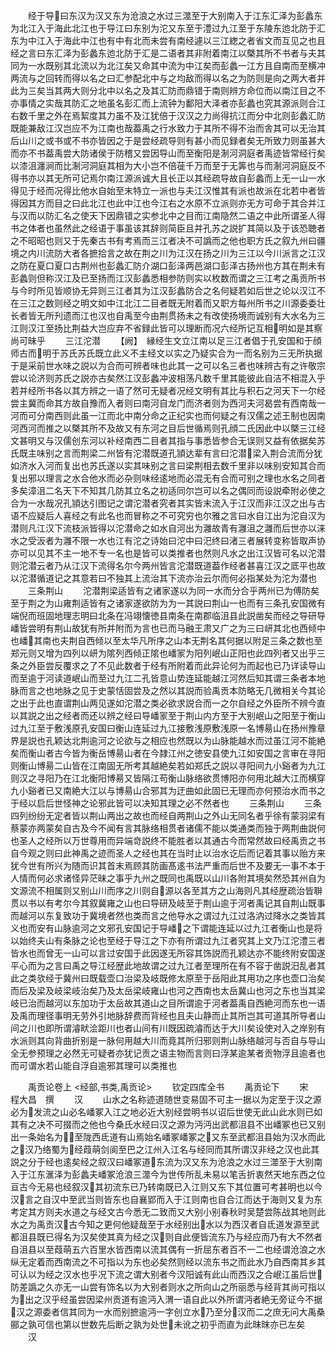 <!-- { "loadSidebar": true } -->
　　经于导曰东汉为汉又东为沧浪之水过三澨至于大别南入于江东汇泽为彭蠡东为北江入于海此北江也于导江曰东别为沱又东至于澧过九江至于东陵东迆北防于汇东为中江入于海此中江也有中有北而未尝有南经遽以三江緫之者省文而互见之也且经之言曰东汇泽为彭蠡东迆北防于汇是二语者其非附着南江以槩其所不书者与夫其同为一水既别其北流以为北江矣又命其中流为中江矣而彭蠡一江方且自南而至横冲两流与之回转而得以名之曰汇参配北中与之均敌而得以名之为防则是向之两大者并此为三矣当其两大则分北中以名之及其汇防而鼎错于南则辨方命位而以南江目之不亦事情之实哉其防汇之地虽名彭汇而上流钟为鄱阳大泽者亦彭蠡也究其源派则合江右数千里之外在焉絜度其力虽不及江犹倍于汉汉之力尚得抗江而分中北则彭蠡汇防既能兼敌江汉岂应不为江南也哉葢禹之行水致力于其所不得不治而舎其可以无治其后山川之或书或不书亦皆因之于是尝经疏导则有甚小而见録者矣无所致力则虽甚大而亦不书葢禹尝大防诸侯于防稽又尝因导山而至衡阳是淛河洞庭者禹迹皆常经行矣以漆沮瀍涧而比淛河洞庭其相为大小岂不倍蓰千万而至于无筭也与而淛河洞庭反不得书亦以其无所可记焉尔南江源派诚大且长正以其经疏导故自彭蠡而上无一山一水得见于经而况得比他水自始至末特立一派也与夫江汉惟其有派也故派在北若中者皆得因其方而目之曰此北江也此中江也今江右之水原不立派则亦无方可命于其合并江与汉而以防汇名之使天下因鼎错之实参北中之目而江南隐然二语之中此所谓圣人得书之体者也虽然此之经语于事虽该其辞则简臣且并孔苏之説扩其简以及于该恐聴者之不昭昭也则又于先秦古书有考焉而三江者决不可譌而之他也职方氏之叙九州曰疆境之内川流防大者各摭拾言之故在荆之川为江汉在扬之川为三江以今川派言之江汉之防在夏口夏口古荆州也彭蠡汇防介湖口彭泽两邑湖口彭泽古扬州也方其在荆未有彭蠡则但称汉江及已至扬而江汉彭蠡悉相参防则实以枚数而谓之三江考之禹贡所书与今时所见皆顺协无异则三江者其为江汉彭蠡防合之名何疑若如后世之论以汉江不在三江之数则经之明文如中江北江二目者既无附着而又职方每州所书之川源委委壮长者皆无所刋遗而江也汉也自禹至今由荆贯扬未之有改使扬境而诚别有大水名为三江则汉江至扬比荆益大岂应弃不省録此皆可以理断而况六经所记互相明如是其察尚可昧乎
　　三江沱潜
　　【阙】　縁经生文立江南以足三江者倡于孔安国和于顔师古而明于苏氏苏氏既立此义不主经文以实之乃疑实合为一而名别为三无所执据于是采前世水味之説以为合而可辨者味也此其一之可以名三者也味辨古有之许敬宗尝以论济则苏氏之説亦古矣然江汉彭蠡冲波相荡凡数千里其能彼此自洁不相混入乎若并经所书各以其方辨之一语了然可无疑者况经文明有其比与积石之河天下一尔经尝主冀而命其方故自豫而入者则曰南河自龙门而济者则为西河夫河曷尝有西南哉一河而可分南西则此虽一江而北中南分命之正纪实也而何疑之有汉儒之述王制也因南河西河而推之以槩其所不及故又有东河之目后世循焉则孔顔二氏因此中以槩三江经文甚明又与汉儒创东河以补经南西二目者其指与事悉皆参合无误则又益有依据矣苏氏既主味别之言而荆梁二州皆有沱潜既道孔頴达辈有言曰沱潜梁入荆合流而分犹如济水入河而复出也苏氏遂以实其味别之言曰梁荆相去数千里非以味别安知其合而复出邪以理言之水合他水而必杂则味经逺地而必混无有合而可别之理也水名之同者多矣漳沮二名天下不知其几防其立名之初适同尔岂可以名之偶同而设説牵附必使之合为一水哉况孔頴达引图记之谓沱潜者究者其实皆末流入于江汉而非江汉之出与古语不应疑后人喜经之有此名也而冒称之不可究穷也尔雅之言曰水自江出为沱自汉为潜则凡江汉下流枝派皆得以沱潜命之如水自河出为灉故青有灉沮之灉而后世亦以涞水之受汳者为灉不限一水也江有沱之诗始曰沱中曰汜终曰渚三者展转变称皆取声协亦可以见其不主一地不专一名也是皆可以类推者也然则凡水之出江汉皆可名以沱潜则沱潜云者乃从江汉下流得名尔今两州皆言沱潜既道葢作经者甚喜江汉之厎平也故以沱潜循道记之其意若曰不独其上流治其下流亦治云尔而何必指某处为沱为潜也
　　三条荆山
　　沱潜荆梁适皆有之诸家遂以为同一水而分合乎两州已为傅防矣至于荆之为山雍荆适皆有之诸家遂欲防为为一其説曰荆山一也而有三条孔安国微有端倪而班固地理志明曰北条在冯翊懐徳县南条在南郡临沮县此説凿矣而经之导研导嶓皆尝明有荆山故犹有所并附而为言也已而马融王肃又广之为三曰岍其北也西倾中也嶓其南也夫荆自西倾以至太华凡所序之山本无荆名其何据以附足三条之数也至郑元则又增为四列以岍为隂列西倾正隂也嶓冡为阳列岷山正阳也此四列者又出乎三条之外臣尝反覆求之了不见此数者于经有所附着而此异论何为而起也已乃详读导山而至逾于河读道岷山而至过九江二孔皆意山势连延能越江河然后知其谓三条者本地脉而言之也地脉之见于史蒙恬固尝及之然以其説而验禹贡本防略无几微相关今其论之出于此也直谓荆山两见遂如沱潜之类必欲求説合而一之尔自经之外臣所不辨今直以其説之出之经者而还以辨之经曰导嶓冡至于荆山内方至于大别岷山之阳至于衡山过九江至于敷浅原孔安国曰衡山连延过九江接敷浅原敷浅原一名博昜山在扬州豫章界是説也孔颖达北荆逾河之论欲与之相应也然既以为山脉能越水而过虽江河不能絶矣而衡山者古今皆为衡岳博昜山者在今隷江州之徳安县使九江如安国之言审在寻阳则衡山博昜二山皆在江南固无所考其越絶矣若如郑氏之説以寻阳间九小谿者为九江则汉之寻阳乃在江北衡阳博昜又皆隔江苟衡山脉络欲贯博阳亦何用北越大江而横穿九小谿者已又南絶大江以与博昜山合邪其为迂曲如此固已无理而亦何预治水而书之于经以启后世怪神之论邪此皆可以决知其理之必不然者也
　　三条荆山
　　三条四列纷纷无定者皆以荆山两出之故也而经自两荆山之外山无同名者乎徐有蒙羽梁有蔡蒙亦两蒙矣自古及今不闻有言其脉络相贯者诸儒不能以类通类而独于两荆曲説何也圣人之经所以万世尊用而异端竒説终不能胜者以其通古今而常然故曰经禹贡之书自今观之则曰此神禹之迹而圣人之经也其在当时止以治水讫后而记着其事以贻方来犹今世有所兴为随而识其首末焉顾其防画髙逺书法严重而后世不及要无一事不本于人情而何必求诸怪异茫昧之事乎九州之既同也禹既以山川各附其境矣然恐其州自为文源流不相属则又别山川而序之川则自源以各至其方之山海则凡其经歴疏治皆聨贯以书以有考尔今其叙冀雍之山也曰导研及岐至于荆山逾于河者禹记其自荆山既事而越河以东复致功于冀境者然也类而言之他导水之谓过九江过洛汭过降水之类皆其义也而安有山脉逾河之文邪孔安国记于导嶓之下谓能连延以过九江者衡山也是将以始终夫山有条脉之论也至经于导江之下亦有所谓过九江者究其上文乃江沱澧三者皆水也而曾无一山可以言过安国于此因遂无所容其饰説而孔颖达亦不能终附安国遂平心而为之言曰禹之导江经歴此地故谓之过九江者至理所在有不容于凿説汨乱者其此之类欤经于冀州曰既载壶口治梁及岐既修太原至于岳阳此其用功之序也壶口治矣而后及梁及岐梁岐治矣乃及太岳梁岐雍山也河之西南也太岳冀山也河之东也当其梁岐已治而越河以东加功于太岳故其道山之目所谓逾于河者葢禹自西絶河而东也一语及禹而理径事明无劳外引地脉辞费而背经也且夫山静而止其所岂其可道其所导者山间之川也即所谓濬畎浍距川也者山间有川既因疏濬而达于大川矣设使对入之岸别有水派则其向背曲折别是一脉何用越大川而竟其所归邪则荆山脉络越河与否自与导山全无参预理之必然无可疑者亦犹记贡之语主物而言则曰浮某逾某者贡物浮且逾者也而可谓水若山能自浮自逾邪其理可以类推也















　　禹贡论卷上
<经部,书类,禹贡论>
　　钦定四库全书
　　禹贡论下
　　宋　程大昌　撰
　　汉
　　山水之名称迹道随世变易固不可主一据以为定至于汉之源必为发流之山必名嶓冢入江之地必近大别经尝明书以诏后世使无此山此水则已如其有之决不可掇而之他也今桑氏水经曰汉之源为沔沔出武都沮县不出嶓冢也已又别出一条始名为至陇西氐道有山焉始名嶓冢嶓冢之又东至武都沮县始为汉水而此之汉乃络蜀为经葭萌剑阆至巴之江州入江名与经同而其所谓汉非经之汉也此其説之分于经也逺矣经之叙汉曰嶓冢道东流为汉又东为沧浪之水过三澨至于大别南入于江东滙泽为彭蠡夫嶓冢沧浪三澨今为世传所乱未易以笔舌折衷然天地东西之位亘古今无易也经叙汉其初流东已乃转南既已入江则又东下其位置可考甚明也以今汉言之自汉中至武当则皆东也自襄郢而入于江则南也自合江而达于海则又复为东考定其方则夫水道之与经文古今悉无二致而又大别小别春秋时吴楚尝陈战其地则此水之为禹贡汉古今知之更何他疑哉至于水经别出水以为西汉者自氐道发源至武都沮县既已得名为汉矣使其真为经之汉则自此便皆流东乃与经应而乃有大不然者自沮县以至葭萌五六百里水皆西南以流其偶有一折屈东者百不一二也经谓沧浪之水纵无定着而西南流之不可指以为东也必矣然则经以流东书之而此水乃自西南其乡其可认以为经之汉水也乎况下流之谓大别者今汉阳诚有此山而西汉之合岷江虽后世防差譌之久亦无一山尝有饰名以为大别者则水之所向山之所丽悉与经背其尚可指以为出之汉乎经虽尝因梁州贡道有逾沔入渭一语自此以外所谓沔者絶无旁证今不据汉之源委者信其同为一水而别摭逾沔一字创立水乃至分汉而二之庶无问大禹桑郦之孰可信也第以世数先后断之孰为处世未讹之初乎而直为此昩昩亦已左矣
　　汉
